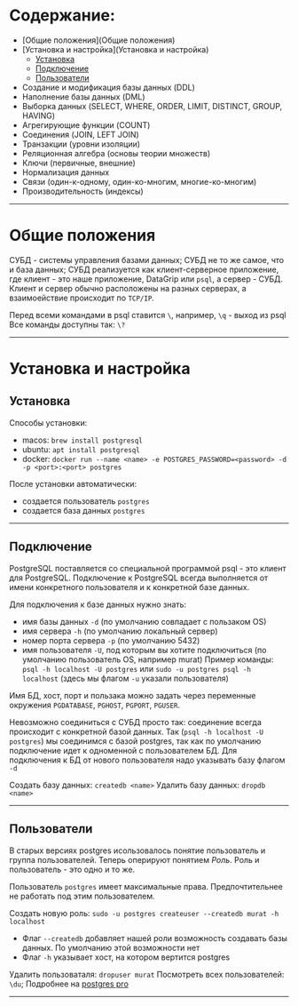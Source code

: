 # Содержание:
- [Общие положения](Общие положения)
- [Установка и настройка](Установка и настройка)
    - [Установка](Установка)
    - [Подключение](Подключение)
    - [Пользователи](Пользователи)
- Создание и модификация базы данных (DDL)
- Наполнение базы данных (DML)
- Выборка данных (SELECT, WHERE, ORDER, LIMIT, DISTINCT, GROUP, HAVING)
- Агрегирующие функции (COUNT)
- Соединения (JOIN, LEFT JOIN)
- Транзакции (уровни изоляции)
- Реляционная алгебра (основы теории множеств)
- Ключи (первичные, внешние)
- Нормализация данных
- Связи (один-к-одному, один-ко-многим, многие-ко-многим)
- Производительность (индексы)

---

# Общие положения

СУБД - системы управления базами данных;
СУБД не то же самое, что и база данных;
СУБД реализуется как клиент-серверное приложение, где клиент - это наше приложение, DataGrip или `psql`, а сервер - СУБД. Клиент и сервер обычно расположены на разных серверах, а взаимоействие происходит по `TCP/IP`.

Перед всеми командами в psql ставится `\`, например, `\q` - выход из psql
Все команды доступны так: `\?`

---

# Установка и настройка

## Установка

Способы установки:
- macos: `brew install postgresql`
- ubuntu: `apt install postgresql`
- docker: `docker run --name <name> -e POSTGRES_PASSWORD=<password> -d -p <port>:<port> postgres`

После установки автоматически:
- создается пользователь `postgres`
- создается база данных `postgres` 

---

## Подключение

PostgreSQL поставляется со специальной программой psql - это клиент для PostgreSQL.
Подключение к PostgreSQL всегда выполняется от имени конкретного пользователя и к конкретной базе данных.

Для подключения к базе данных нужно знать:
- имя базы данных `-d` (по умолчанию совпадает с пользаком OS)
- имя сервера `-h` (по умолчанию локальный сервер)
- номер порта сервера `-p` (по умолчанию 5432)
- имя пользователя `-U`, под которым вы хотите подключиться (по умолчанию пользователь OS, например murat)
Пример команды: `psql -h localhost -U postgres` или `sudo -u postgres psql -h localhost` (здесь мы флагом `-u` указали пользователя)

Имя БД, хост, порт и пользака можно задать через переменные окружения `PGDATABASE`, `PGHOST`, `PGPORT`, `PGUSER`.

Невозможно соединиться с СУБД просто так: соединение всегда происходит с конкретной базой данных. 
Так (`psql -h localhost -U postgres`) мы соединимся с базой postgres, так как по умолчанию подключение идет к одноменной с пользователем БД. 
Для подключения к БД от нового пользователя надо указывать базу флагом `-d`

Создать базу данных: `createdb <name>`
Удалить базу данных: `dropdb <name>`

---

## Пользователи

В старых версиях postgres исользовалось понятие пользователь и группа пользователей. Теперь оперируют понятием *Роль*. Роль и пользователь - это одно и то же.

Пользователь `postgres` имеет максимальные права. Предпочтительнее не работать под этим пользователем.

Создать новую роль:
`sudo -u postgres createuser --createdb murat -h localhost`
 - Флаг `--createdb` добавляет нашей роли возможность создавать базы данных. По умолчанию этой возможности нет
 - Флаг `-h` указывает хост, на котором вертится postgres

Удалить пользоваталя: `dropuser murat`
Посмотреть всех пользователей: `\du`;
Подробнее на [postgres pro](https://postgrespro.ru/docs/postgresql/11/app-createuser)

---

